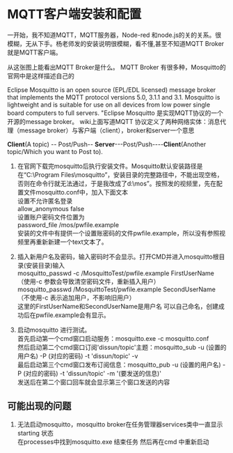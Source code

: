 # MQTT客户端安装和配置
一开始，我不知道MQTT，MQTT服务器，Node-red 和node.js的关的关系。很模糊，无从下手。杨老师发的安装说明很模糊，看不懂,甚至不知道MQTT Broker就是MQTT客户端。

从这张图上能看出MQTT Broker是什么。
MQTT Broker 有很多种，Mosquitto的官网中是这样描述自己的

Eclipse Mosquitto is an open source (EPL/EDL licensed) message broker that implements the MQTT protocol versions 5.0, 3.1.1 and 3.1. Mosquitto is lightweight and is suitable for use on all devices from low power single board computers to full servers. 
"Eclipse Mosquitto 是实现MQTT协议的一个开源的message broker。
wiki上面写道MQTT 协议定义了两种网络实体：消息代理（message broker）与客户端（client），broker和server一个意思



**Client**(A topic) -- Post/Push--  **Server**---Post/Push----**Client**(Another topic/Which you want to Post to).


1.  在官网下载完mosquitto后执行安装文件。Mosquitto默认安装路径是在“C:\Program Files\mosquitto”，安装目录的完整路径中，不能出现空格，否则在命令行就无法通过，于是我改成了d:\mos”。按照发的视频里，先在配置文件mosquitto.conf中，加入下面文本  
设置不允许匿名登录  
allow_anonymous false  
设置账户密码文件位置为  
password_file /mos/pwfile.example  
安装的文件中有提供一个设置账密码的文件pwfile.example，所以没有参照视频里再重新新建一个text文本了。

2.  插入新用户名及密码，输入密码时不会显示。打开CMD并进入mosquitto根目录(安装目录)输入  
mosquitto_passwd -c /MosquittoTest/pwfile.example FirstUserName （使用-c 参数会导致清空密码文件，重新插入用户）  
mosquitto_passwd /MosquittoTest/pwfile.example SecondUserName （不使用-c 表示追加用户，不影响旧用户）  
这里的FirstUserName和SecondUserName是用户名 可以自己命名，创建成功后在pwfile.example会有显示。

3.  启动mosquitto 进行测试。    
首先启动第一个cmd窗口启动服务：mosquitto.exe -c mosquitto.conf  
然后启动第二个cmd窗口订阅'dissun/topic'主题：mosquitto_sub -u (设置的用户名) -P (对应的密码) -t 'dissun/topic' -v  
最后启动第三个cmd窗口发布订阅信息：mosquitto_pub -u  (设置的用户名)  -P (对应的密码) -t 'dissun/topic' -m '(要发送的信息)'  
发送后在第二个窗口回车就会显示第三个窗口发送的内容


## 可能出现的问题

1. 无法启动mosquitto，mosquitto broker在任务管理器services类中一直显示starting 状态   
 在processes中找到mosquitto.exe 结束任务 然后再在cmd 中重新启动
